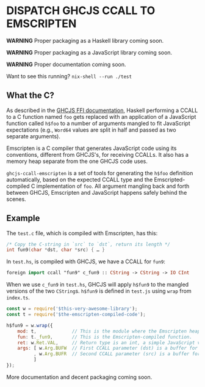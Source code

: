 # DISPATCH GHCJS CCALL TO EMSCRIPTEN

__WARNING__ Proper packaging as a Haskell library coming soon.

__WARNING__ Proper packaging as a JavaScript library coming soon.

__WARNING__ Proper documentation coming soon.

Want to see this running? `nix-shell --run ./test`


## What the C?

As described in the [GHCJS FFI documentation](https://github.com/ghcjs/ghcjs/blob/master/doc/foreign-function-interface.md),
Haskell performing a CCALL to a C function named `foo` gets
replaced with an application of a JavaScript function called `h$foo` to
a number of arguments mangled to fit JavaScript expectations (e.g., `Word64`
values are split in half and passed as two separate arguments).

Emscripten is a C compiler that generates JavaScript code using its
conventions, different from GHCJS's, for receiving CCALLs. It also has a memory
heap separate from the one GHCJS code uses.

`ghcjs-ccall-emscripten` is a set of tools for generating the `h$foo` definition
automatically, based on the expected CCALL type and the Emscripted-compiled C
implementation of `foo`. All argument mangling back and forth between GHCJS,
Emscripten and JavaScript happens safely behind the scenes.

## Example

The `test.c` file, which is compiled with Emscripten, has this:

```c
/* Copy the C-string in `src` to `dst`, return its length */
int fun9(char *dst, char *src) { … }
```

In `test.hs`, is compiled with GHCJS, we have a CCALL for `fun9`:

```haskell
foreign import ccall "fun9" c_fun9 :: CString -> CString -> IO CInt
```

When we use `c_fun9` in `test.hs`, GHCJS will apply `h$fun9` to the mangled
versions of the two `CString`s. `h$fun9` is defined in `test.js` using
`wrap` from `index.ts`.

```javascript
const w = require('$this-very-awesome-library');
const t = require('$the-emscripten-compiled-code');

h$fun9 = w.wrap({
    mod: t,             // This is the module where the Emscripten heap lives.
    fun: t._fun9,       // This is the Emscripten-compiled function.
    ret: w.Ret.VAL,     // Return type is an int, a simple JavaScript value.
    args: [ w.Arg.BUFW  // First CCALL parameter (dst) is a buffer for writing.
          , w.Arg.BUFR  // Second CCALL parameter (src) is a buffer for reading.
          ]
});
````

More documentation and decent packaging coming soon.



